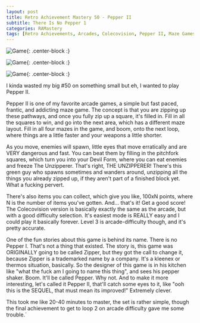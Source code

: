 ```yaml
---
layout: post
title: Retro Achievement Mastery 50 - Pepper II
subtitle: There Is No Pepper 1
categories: RAMastery
tags: [Retro Achievements, Arcades, Colecovision, Pepper II, Maze Games, retro games, obscure games, Reviews]
---
```




![Game](https://imgur.com/jhDM5IK.png){: .center-block :}

![Game](https://imgur.com/1ZFfu1E.png){: .center-block :}

![Game](https://imgur.com/rM6v8qA.png){: .center-block :}


I kinda wasted my big #50 on something small but eh, I wanted to play Pepper II.

Pepper II is one of my favorite arcade games, a simple but fast paced, frantic, and addicting maze game. The concept is that you are zipping up these pathways, and once you fully zip up a square, it's filled in. Fill in all the squares to win, and go into the next area, which has a different maze layout. Fill in all four mazes in the game, and boom, onto the next loop, where things are a little faster and your weapons a little shorter.

As you move, enemies will spawn, little eyes that move erratically and are VERY dangerous and fast. You can beat them by filling in the pitchfork squares, which turn you into your Devil Form, where you can eat enemies and freeze The Unzipperer. That's right, THE UNZIPPERER! There's this green guy who spawns sometimes and wanders around, unzipping all the things you already zipped up, if they aren't part of a finished block yet. What a fucking pervert.

There's also items you can collect, which give you like, 100xN points, where N is the number of items you've gotten. And... that's it! Get a good score! The Colecovision version is basically exactly the same as the arcade, but with a good difficulty selection. It's easiest mode is REALLY easy and I could play it basically forever. Level 3 is arcade-difficulty though, and it's pretty accurate.

One of the fun stories about this game is behind its name. There is no Pepper I. That's not a thing that existed. The story is, this game was ORIGINALLY going to be called Zipper, but they got the call to change it, because Zipper is a trademarked name by a company. It's a kleenex or thermos situation, basically. So the designer of this game is in his kitchen like "what the fuck am I going to name this thing", and sees his pepper shaker. Boom. It'll be called Pepper. Why not. And to make it more interesting, let's called it Pepper II, that'll catch some eyes to it, like "ooh this is the SEQUEL, that must mean its improved!" Extremely clever.

This took me like 20-40 minutes to master, the set is rather simple, though the final achievement to get to loop 2 on arcade difficulty gave me some trouble.`